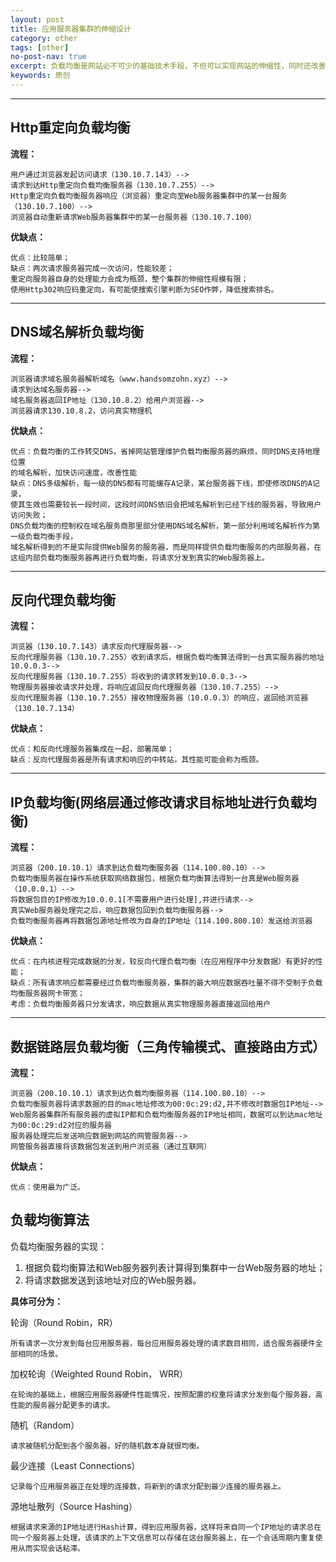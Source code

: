 ```yaml
---
layout: post
title: 应用服务器集群的伸缩设计
category: other
tags: [other]
no-post-nav: true
excerpt: 负载均衡是网站必不可少的基础技术手段，不但可以实现网站的伸缩性，同时还改善网站的性能。
keywords: 原创
---
```


---

## Http重定向负载均衡

**流程：**
 
	用户通过浏览器发起访问请求（130.10.7.143）-->
	请求到达Http重定向负载均衡服务器（130.10.7.255）-->
	Http重定向负载均衡服务器响应（浏览器）重定向至Web服务器集群中的某一台服务（130.10.7.100）-->
	浏览器自动重新请求Web服务器集群中的某一台服务器（130.10.7.100）

**优缺点：**

	优点：比较简单；
	缺点：两次请求服务器完成一次访问，性能较差；
	重定向服务器自身的处理能力会成为瓶颈，整个集群的伸缩性规模有限；
	使用Http302响应码重定向，有可能使搜索引擎判断为SEO作弊，降低搜索排名。


---

## DNS域名解析负载均衡

**流程：**

	浏览器请求域名服务器解析域名（www.handsomzohn.xyz）-->
	请求到达域名服务器-->
	域名服务器返回IP地址（130.10.8.2）给用户浏览器-->
	浏览器请求130.10.8.2，访问真实物理机

**优缺点：**

	优点：负载均衡的工作转交DNS，省掉网站管理维护负载均衡服务器的麻烦，同时DNS支持地理位置
	的域名解析，加快访问速度，改善性能
	缺点：DNS多级解析，每一级的DNS都有可能缓存A记录，某台服务器下线，即使修改DNS的A记录，
	使其生效也需要较长一段时间，这段时间DNS依旧会把域名解析到已经下线的服务器，导致用户访问失败；
	DNS负载均衡的控制权在域名服务商那里部分使用DNS域名解析，第一部分利用域名解析作为第一级负载均衡手段，
	域名解析得到的不是实际提供Web服务的服务器，而是同样提供负载均衡服务的内部服务器，在这组内部负载均衡服务器再进行负载均衡，将请求分发到真实的Web服务器上。

---

## 反向代理负载均衡

**流程：**

	浏览器（130.10.7.143）请求反向代理服务器-->
	反向代理服务器（130.10.7.255）收到请求后，根据负载均衡算法得到一台真实服务器的地址10.0.0.3-->
	反向代理服务器（130.10.7.255）将收到的请求转发到10.0.0.3-->
	物理服务器接收请求并处理，将响应返回反向代理服务器（130.10.7.255）-->
	反向代理服务器（130.10.7.255）接收物理服务器（10.0.0.3）的响应，返回给浏览器（130.10.7.134）

**优缺点：**

	优点：和反向代理服务器集成在一起，部署简单；
	缺点：反向代理服务器是所有请求和响应的中转站，其性能可能会称为瓶颈。

---

## IP负载均衡(网络层通过修改请求目标地址进行负载均衡)

**流程：**

	浏览器（200.10.10.1）请求到达负载均衡服务器（114.100.80.10）-->
	负载均衡服务器在操作系统获取网络数据包，根据负载均衡算法得到一台真是Web服务器（10.0.0.1）-->
	将数据包目的IP修改为10.0.0.1[不需要用户进行处理],并进行请求-->
	真实Web服务器处理完之后，响应数据包回到负载均衡服务器-->
	负载均衡服务器再将数据包源地址修改为自身的IP地址（114.100.800.10）发送给浏览器

**优缺点：**

	优点：在内核进程完成数据的分发，较反向代理负载均衡（在应用程序中分发数据）有更好的性能；
	缺点：所有请求响应都需要经过负载均衡服务器，集群的最大响应数据吞吐量不得不受制于负载均衡服务器网卡带宽；
	考虑：负载均衡服务器只分发请求，响应数据从真实物理服务器直接返回给用户

---

## 数据链路层负载均衡（三角传输模式、直接路由方式）

**流程：**

	浏览器（200.10.10.1）请求到达负载均衡服务器（114.100.80.10）-->
	负载均衡服务器将请求数据的目的mac地址修改为00:0c:29:d2,并不修改时数据包IP地址-->
	Web服务器集群所有服务器的虚拟IP都和负载均衡服务器的IP地址相同，数据可以到达mac地址为00:0c:29:d2对应的服务器
	服务器处理完后发送响应数据到网站的网管服务器-->
	网管服务器直接将该数据包发送到用户浏览器（通过互联网）

**优缺点：**

	优点：使用最为广泛。


## 负载均衡算法

负载均衡服务器的实现：
1. 根据负载均衡算法和Web服务器列表计算得到集群中一台Web服务器的地址；
2. 将请求数据发送到该地址对应的Web服务器。

**具体可分为：**

轮询（Round Robin，RR）

	所有请求一次分发到每台应用服务器，每台应用服务器处理的请求数目相同，适合服务器硬件全部相同的场景。

加权轮询（Weighted Round Robin， WRR）

	在轮询的基础上，根据应用服务器硬件性能情况，按照配置的权重将请求分发到每个服务器，高性能的服务器分配更多的请求。

随机（Random）

	请求被随机分配到各个服务器，好的随机数本身就很均衡。

最少连接（Least Connections）

	记录每个应用服务器正在处理的连接数，将新到的请求分配到最少连接的服务器上。

源地址散列（Source Hashing）

	根据请求来源的IP地址进行Hash计算，得到应用服务器，这样将来自同一个IP地址的请求总在同一个服务器上处理，该请求的上下文信息可以存储在这台服务器上，在一个会话周期内重复使用从而实现会话粘滞。
